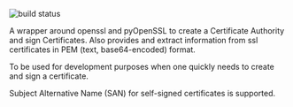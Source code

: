 ![build status](https://api.travis-ci.org/zufallsgenerator/dev_ssl_ca.svg?branch=master)

A wrapper around openssl and pyOpenSSL to create a Certificate Authority and sign Certificates.
Also provides and extract information from ssl certificates in PEM (text, base64-encoded) format.

To be used for development purposes when one quickly needs to create and sign a certificate.

Subject Alternative Name (SAN) for self-signed certificates is supported.


